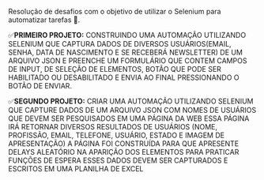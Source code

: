 Resolução de desafios com o objetivo de utilizar o Selenium para automatizar tarefas 🤖.

✅**PRIMEIRO PROJETO:**
CONSTRUINDO UMA AUTOMAÇÃO UTILIZANDO SELENIUM QUE CAPTURA DADOS DE DIVERSOS USUÁRIOS(EMAIL, SENHA, DATA DE NASCIMENTO E SE RECEBERÁ NEWSLETTER) DE UM ARQUIVO JSON E PREENCHE UM FORMULÁRIO QUE CONTEM CAMPOS DE INPUT, DE SELEÇÃO DE ELEMENTOS, BOTÃO QUE PODE SER HABILITADO OU DESABILITADO E ENVIA AO FINAL PRESSIONANDO O BOTÃO DE ENVIAR.

✅**SEGUNDO PROJETO:**
CRIAR UMA AUTOMAÇÃO UTILIZANDO SELENIUM QUE CAPTURE DADOS DE UM ARQUIVO JSON COM NOMES DE USUÁRIOS QUE DEVEM SER PESQUISADOS EM UMA PÁGINA DA WEB ESSA PÁGINA IRÁ RETORNAR DIVERSOS RESULTADOS DE USUÁRIOS (NOME, PROFISSÃO, EMAIL, TELEFONE, USUÁRIO, ESTADO E IMAGEM DE APRESENTAÇÃO) A PÁGINA FOI CONSTRUÍDA PARA QUE APRESENTE DELAYS ALEATÓRIO NA APARIÇÃO DOS ELEMENTOS PARA PRATICAR FUNÇÕES DE ESPERA ESSES DADOS DEVEM SER CAPTURADOS E ESCRITOS EM UMA PLANILHA DE EXCEL




